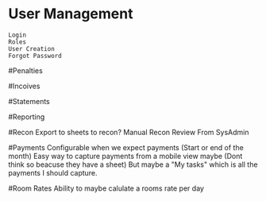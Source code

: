 # User Management
    Login
    Roles
    User Creation
    Forgot Password

#Penalties

#Incoives

#Statements

#Reporting

#Recon
    Export to sheets to recon?
    Manual Recon Review From SysAdmin

#Payments
    Configurable when we expect payments (Start or end of the month)
    Easy way to capture payments from a mobile view maybe (Dont think so beacuse they have a sheet)
    But maybe a  "My tasks" which is all the payments I should capture. 

#Room Rates
    Ability to maybe calulate a rooms rate per day